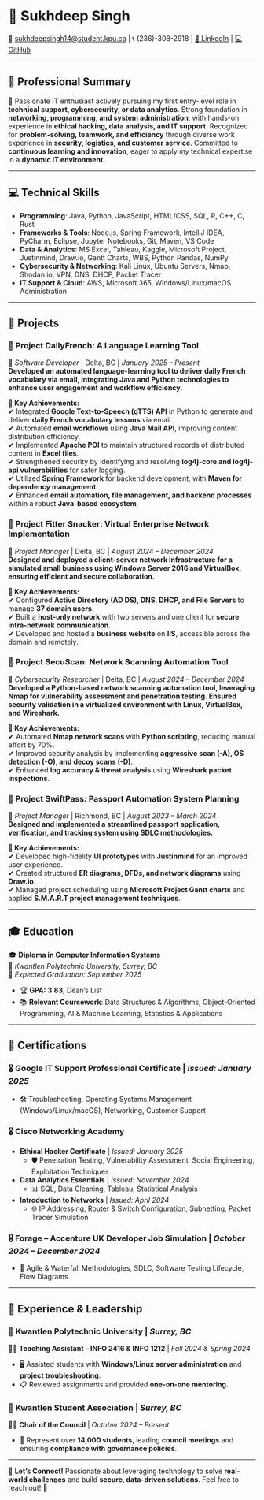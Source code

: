 # 🌟 **Sukhdeep Singh**  
📧 sukhdeepsingh14@student.kpu.ca | 📞 (236)-308-2918 | [🔗 LinkedIn](https://linkedin.com/in/sukhdeepsingh22) | [💻 GitHub](https://github.com/SukhdeepSingh22)  

---

## 🚀 **Professional Summary**  
🎯 Passionate IT enthusiast actively pursuing my first entry-level role in **technical support, cybersecurity, or data analytics**. Strong foundation in **networking, programming, and system administration**, with hands-on experience in **ethical hacking, data analysis, and IT support**. Recognized for **problem-solving, teamwork, and efficiency** through diverse work experience in **security, logistics, and customer service**. Committed to **continuous learning and innovation**, eager to apply my technical expertise in a **dynamic IT environment**.  

---

## 💻 **Technical Skills**  
- **Programming**: Java, Python, JavaScript, HTML/CSS, SQL, R, C++, C, Rust  
- **Frameworks & Tools**: Node.js, Spring Framework, IntelliJ IDEA, PyCharm, Eclipse, Jupyter Notebooks, Git, Maven, VS Code  
- **Data & Analytics**: MS Excel, Tableau, Kaggle, Microsoft Project, Justinmind, Draw.io, Gantt Charts, WBS, Python Pandas, NumPy  
- **Cybersecurity & Networking**: Kali Linux, Ubuntu Servers, Nmap, Shodan.io, VPN, DNS, DHCP, Packet Tracer  
- **IT Support & Cloud**: AWS, Microsoft 365, Windows/Linux/macOS Administration  

---

## 🔬 **Projects**  
### **📱 Project DailyFrench: A Language Learning Tool**  
📍 *Software Developer* | Delta, BC | *January 2025 – Present*  
**Developed an automated language-learning tool to deliver daily French vocabulary via email, integrating Java and Python technologies to enhance user engagement and workflow efficiency.**  

**🔹 Key Achievements:**  
✔ Integrated **Google Text-to-Speech (gTTS) API** in Python to generate and deliver **daily French vocabulary lessons** via email.  
✔ Automated **email workflows** using **Java Mail API**, improving content distribution efficiency.  
✔ Implemented **Apache POI** to maintain structured records of distributed content in **Excel files**.  
✔ Strengthened security by identifying and resolving **log4j-core and log4j-api vulnerabilities** for safer logging.  
✔ Utilized **Spring Framework** for backend development, with **Maven for dependency management**.  
✔ Enhanced **email automation, file management, and backend processes** within a robust **Java-based ecosystem**.  

### **🏢 Project Fitter Snacker: Virtual Enterprise Network Implementation**  
📍 *Project Manager* | Delta, BC | *August 2024 – December 2024*  
**Designed and deployed a client-server network infrastructure for a simulated small business using Windows Server 2016 and VirtualBox, ensuring efficient and secure collaboration.**  

**🔹 Key Achievements:**  
✔ Configured **Active Directory (AD DS), DNS, DHCP, and File Servers** to manage **37 domain users**.  
✔ Built a **host-only network** with two servers and one client for **secure intra-network communication**.  
✔ Developed and hosted a **business website** on **IIS**, accessible across the domain and remotely.  

### **🔐 Project SecuScan: Network Scanning Automation Tool**  
📍 *Cybersecurity Researcher* | Delta, BC | *August 2024 – December 2024*  
**Developed a Python-based network scanning automation tool, leveraging Nmap for vulnerability assessment and penetration testing. Ensured security validation in a virtualized environment with Linux, VirtualBox, and Wireshark.**  

**🔹 Key Achievements:**  
✔ Automated **Nmap network scans** with **Python scripting**, reducing manual effort by 70%.  
✔ Improved security analysis by implementing **aggressive scan (-A), OS detection (-O), and decoy scans (-D)**.  
✔ Enhanced **log accuracy & threat analysis** using **Wireshark packet inspections**.  

### **🛂 Project SwiftPass: Passport Automation System Planning**  
📍 *Project Manager* | Richmond, BC | *August 2023 – March 2024*  
**Designed and implemented a streamlined passport application, verification, and tracking system using SDLC methodologies.**  

**🔹 Key Achievements:**  
✔ Developed high-fidelity **UI prototypes** with **Justinmind** for an improved user experience.  
✔ Created structured **ER diagrams, DFDs, and network diagrams** using **Draw.io**.  
✔ Managed project scheduling using **Microsoft Project Gantt charts** and applied **S.M.A.R.T project management techniques**.  

---

## 🎓 **Education**  
🎓 **Diploma in Computer Information Systems**  
📍 *Kwantlen Polytechnic University, Surrey, BC*  
📅 *Expected Graduation: September 2025*  
- 🏆 **GPA: 3.83**, Dean’s List  
- 📚 **Relevant Coursework**: Data Structures & Algorithms, Object-Oriented Programming, AI & Machine Learning, Statistics & Applications  

---

## 📜 **Certifications**  
### 🎖️ **Google IT Support Professional Certificate** | *Issued: January 2025*  
- 🛠️ Troubleshooting, Operating Systems Management (Windows/Linux/macOS), Networking, Customer Support  

### 🎖️ **Cisco Networking Academy**  
- **Ethical Hacker Certificate** | *Issued: January 2025*  
  - 🛡️ Penetration Testing, Vulnerability Assessment, Social Engineering, Exploitation Techniques  
- **Data Analytics Essentials** | *Issued: November 2024*  
  - 📊 SQL, Data Cleaning, Tableau, Statistical Analysis  
- **Introduction to Networks** | *Issued: April 2024*  
  - 🌐 IP Addressing, Router & Switch Configuration, Subnetting, Packet Tracer Simulation  

### 🎖️ **Forage – Accenture UK Developer Job Simulation** | *October 2024 – December 2024*  
- 🔄 Agile & Waterfall Methodologies, SDLC, Software Testing Lifecycle, Flow Diagrams  

---

## 💼 **Experience & Leadership**  
### 🏫 **Kwantlen Polytechnic University** | *Surrey, BC*  
👨‍🏫 **Teaching Assistant – INFO 2416 & INFO 1212** | *Fall 2024 & Spring 2024*  
- 🖥️ Assisted students with **Windows/Linux server administration** and **project troubleshooting**.  
- 📋 Reviewed assignments and provided **one-on-one mentoring**.  

### 🏢 **Kwantlen Student Association** | *Surrey, BC*  
👨‍💼 **Chair of the Council** | *October 2024 – Present*  
- 👥 Represent over **14,000 students**, leading **council meetings** and ensuring **compliance with governance policies**.  

---

📧 **Let’s Connect!** Passionate about leveraging technology to solve **real-world challenges** and build **secure, data-driven solutions**. Feel free to reach out! 🚀

